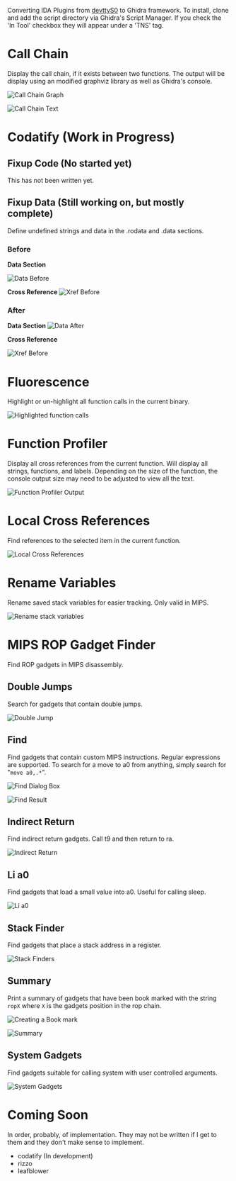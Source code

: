 Converting IDA Plugins from [devttyS0](https://github.com/devttys0/ida) to 
Ghidra framework. To install, clone and add the script directory via Ghidra's 
Script Manager. If you check the 'In Tool' checkbox they will appear under a 
'TNS' tag. 

# Call Chain
Display the call chain, if it exists between two functions. The output will 
be display using an modified graphviz library as well as Ghidra's console.

![Call Chain Graph](./img/call_chain_graph.png)

![Call Chain Text](./img/call_chain_text.png)

# Codatify (Work in Progress)
## Fixup Code (No started yet)
This has not been written yet.

## Fixup Data (Still working on, but mostly complete)
Define undefined strings and data in the .rodata and .data sections.

### Before 

**Data Section**

![Data Before](./img/before_data.png)

**Cross Reference**
![Xref Before](./img/before_xref.png)

### After

**Data Section**
![Data After](./img/after_data.png)

**Cross Reference**

![Xref Before](./img/after_xref.png)


# Fluorescence
Highlight or un-highlight all function calls in the current binary.

![Highlighted function calls](./img/fluorescence.png)

# Function Profiler
Display all cross references from the current function. Will display all 
strings, functions, and labels. Depending on the size of the function, the 
console output size may need to be adjusted to view all the text.

![Function Profiler Output](./img/function_profiler.png)

# Local Cross References
Find references to the selected item in the current function.

![Local Cross References](./img/local_xrefs.png)

# Rename Variables
Rename saved stack variables for easier tracking. Only valid in MIPS.

![Rename stack variables](./img/rename_variables.png)

# MIPS ROP Gadget Finder
Find ROP gadgets in MIPS disassembly. 

## Double Jumps
Search for gadgets that contain double jumps.

![Double Jump](./img/double.png)

## Find
Find gadgets that contain custom MIPS instructions. Regular expressions are 
supported. To search for a move to a0 from anything, simply search for 
"`move a0,.*`".

![Find Dialog Box](./img/find_dialog.png)

![Find Result](./img/find.png)

## Indirect Return
Find indirect return gadgets. Call t9 and then return to ra.

![Indirect Return](./img/iret.png)

## Li a0
Find gadgets that load a small value into a0. Useful for calling sleep.

![Li a0](./img/lia0.png)

## Stack Finder
Find gadgets that place a stack address in a register.

![Stack Finders](./img/stack_finder.png)

## Summary
Print a summary of gadgets that have been book marked with the string `ropX` 
where `X` is the gadgets position in the rop chain.

![Creating a Book mark](./img/bookmark.png)

![Summary](./img/summary.png)

## System Gadgets
Find gadgets suitable for calling system with user controlled arguments.

![System Gadgets](./img/system_gadget.png)


# Coming Soon
In order, probably, of implementation. They may not be written if I get to them
and they don't make sense to implement.

* codatify (In development)
* rizzo
* leafblower
